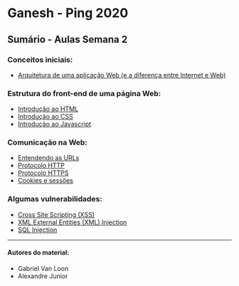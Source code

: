 # Ganesh - Ping 2020

## Sumário - Aulas Semana 2

### Conceitos iniciais:
- [Arquitetura de uma aplicação Web (e a diferença entre Internet e Web)](https://github.com/Haltz01/Ganesh_PingWeb2020_Aula01/blob/master/semana-1/Arquitetura_web.md)

### Estrutura do front-end de uma página Web:
- [Introdução ao HTML](https://github.com/Haltz01/Ganesh_PingWeb2020_Aula01/blob/master/semana-1/HTML.md)
- [Introdução ao CSS](https://github.com/Haltz01/Ganesh_PingWeb2020_Aula01/blob/master/semana-1/CSS.md)
- [Introdução ao Javascript](https://github.com/Haltz01/Ganesh_PingWeb2020_Aula01/blob/master/semana-1/Javascript.md)

### Comunicação na Web:
- [Entendendo as URLs](https://github.com/Haltz01/Ganesh_PingWeb2020_Aula01/blob/master/semana-1/URLs.md)
- [Protocolo HTTP](https://github.com/Haltz01/Ganesh_PingWeb2020_Aula01/blob/master/semana-1/Protocolo_HTTP.md)
- [Protocolo HTTPS](https://github.com/Haltz01/Ganesh_PingWeb2020_Aula01/blob/master/semana-1/Protocolo_HTTPS.md)
- [Cookies e sessões](https://github.com/Haltz01/Ganesh_PingWeb2020_Aula01/blob/master/semana-1/Cookies_e_sessoes.md)

### Algumas vulnerabilidades:
- [Cross Site Scripting (XSS)](https://github.com/Haltz01/Ganesh_PingWeb2020_Aula01/blob/master/semana-1/XSS.md)
- [XML External Entities (XML) Injection](https://github.com/Haltz01/Ganesh_PingWeb2020_Aula01/blob/master/semana-1/XXE.md)
- [SQL Injection](https://github.com/Haltz01/Ganesh_PingWeb2020_Aula01/blob/master/semana-1/SQL_Injection.md)

---
#### Autores do material:
- Gabriel Van Loon
- Alexandre Junior